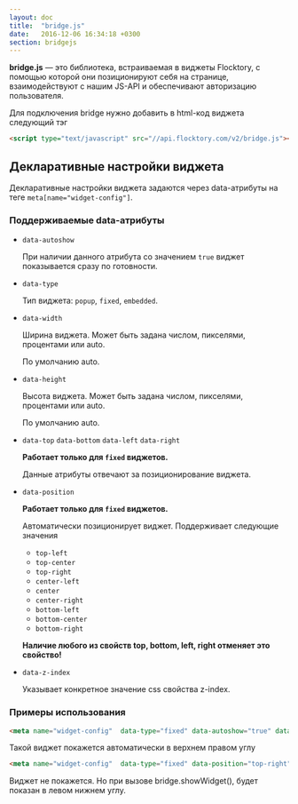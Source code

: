 ```yaml
---
layout: doc
title:  "bridge.js"
date:   2016-12-06 16:34:18 +0300
section: bridgejs
---
```


**bridge.js** — это библиотека, встраиваемая в виджеты Flocktory, с помощью которой они позиционируют себя на странице, взаимодействуют с нашим JS-API и обеспечивают авторизацию пользователя.

Для подключения bridge нужно добавить в html-код виджета следующий тэг

```html
<script type="text/javascript" src="//api.flocktory.com/v2/bridge.js"></script>
```

## Декларативные настройки виджета

Декларативные настройки виджета задаются через data-атрибуты на теге `meta[name="widget-config"]`.

### Поддерживаемые data-атрибуты

- `data-autoshow`

  При наличии данного атрибута со значением `true` виджет показывается сразу по готовности.
- `data-type`

  Тип виджета: `popup`, `fixed`, `embedded`.
- `data-width`

  Ширина виджета. Может быть задана числом, пикселями, процентами или auto.

  По умолчанию auto.
- `data-height`

  Высота виджета. Может быть задана числом, пикселями, процентами или auto.

  По умолчанию auto.
- `data-top`
  `data-bottom`
  `data-left`
  `data-right`

  **Работает только для `fixed` виджетов.**

  Данные атрибуты отвечают за позиционирование виджета.
- `data-position`

  **Работает только для `fixed` виджетов.**

  Автоматически позиционирует виджет. Поддерживает следующие значения
  - `top-left`
  - `top-center`
  - `top-right`
  - `center-left`
  - `center`
  - `center-right`
  - `bottom-left`
  - `bottom-center`
  - `bottom-right`

  **Наличие любого из свойств top, bottom, left, right отменяет это свойство!**
- `data-z-index`

  Указывает конкретное значение css свойства z-index.

### Примеры использования

```html
<meta name="widget-config"  data-type="fixed" data-autoshow="true" data-position="top-right" width="100" height="20">
```
Такой виджет покажется автоматически в верхнем правом углу

```html
<meta name="widget-config"  data-type="fixed" data-position="top-right" data-left="0" data-bottom="0">
```
Виджет не покажется. Но при вызове bridge.showWidget(), будет показан в левом нижнем углу.
